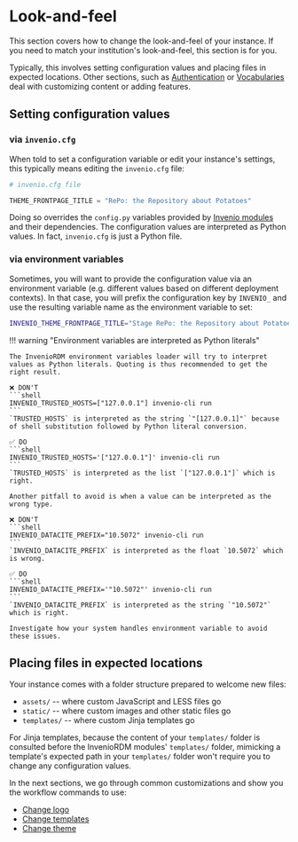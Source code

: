 # Look-and-feel

This section covers how to change the look-and-feel of your instance. If you need to match your institution's look-and-feel, this section is for you.

Typically, this involves setting configuration values and placing files in expected locations.
Other sections, such as [Authentication](../authentication.md) or [Vocabularies](../vocabularies/index.md) deal with customizing content or adding features.

## Setting configuration values

### via `invenio.cfg`
When told to set a configuration variable or edit your instance's settings, this typically means editing
the `invenio.cfg` file:

```python
# invenio.cfg file

THEME_FRONTPAGE_TITLE = "RePo: the Repository about Potatoes"
```

Doing so overrides the `config.py` variables provided by
[Invenio modules](https://invenio.readthedocs.io/en/latest/documentation/bundles/index.html)
and their dependencies. The configuration values are interpreted as Python values. In fact, `invenio.cfg` is just a Python file.

### via environment variables

Sometimes, you will want to provide the configuration value via an environment variable (e.g. different values based on different deployment contexts). In that case, you will prefix the configuration key by `INVENIO_` and use the resulting variable name as the environment variable to set:

```bash
INVENIO_THEME_FRONTPAGE_TITLE="Stage RePo: the Repository about Potatoes"
```

!!! warning "Environment variables are interpreted as Python literals"

    The InvenioRDM environment variables loader will try to interpret values as Python literals. Quoting is thus recommended to get the right result.

    ❌ DON'T
    ```shell
    INVENIO_TRUSTED_HOSTS=["127.0.0.1"] invenio-cli run
    ```
    `TRUSTED_HOSTS` is interpreted as the string `"[127.0.0.1]"` because of shell substitution followed by Python literal conversion.

    ✅ DO
    ```shell
    INVENIO_TRUSTED_HOSTS='["127.0.0.1"]' invenio-cli run
    ```
    `TRUSTED_HOSTS` is interpreted as the list `["127.0.0.1"]` which is right.

    Another pitfall to avoid is when a value can be interpreted as the wrong type.

    ❌ DON'T
    ```shell
    INVENIO_DATACITE_PREFIX="10.5072" invenio-cli run
    ```
    `INVENIO_DATACITE_PREFIX` is interpreted as the float `10.5072` which is wrong.

    ✅ DO
    ```shell
    INVENIO_DATACITE_PREFIX='"10.5072"' invenio-cli run
    ```
    `INVENIO_DATACITE_PREFIX` is interpreted as the string `"10.5072"` which is right.

    Investigate how your system handles environment variable to avoid these issues.

## Placing files in expected locations

Your instance comes with a folder structure prepared to welcome new files:

- `assets/`  -- where custom JavaScript and LESS files go
- `static/`  -- where custom images and other static files go
- `templates/` -- where custom Jinja templates go

For Jinja templates, because the content of your `templates/` folder is consulted before the InvenioRDM modules' `templates/` folder, mimicking a template's expected path in your `templates/` folder won't require you to change any configuration values.

In the next sections, we go through common customizations and show you the workflow commands to use:

- [Change logo](logo.md)
- [Change templates](templates.md)
- [Change theme](theme.md)

